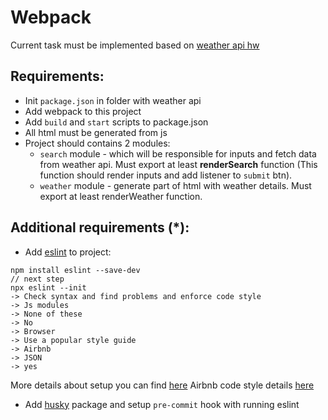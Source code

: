 # Webpack

Current task must be implemented based on [weather api hw](./weatherApi.md)

## Requirements:
* Init `package.json` in folder with weather api
* Add webpack to this project
* Add `build` and `start` scripts to package.json
* All html must be generated from js
* Project should contains 2 modules:
  * `search` module - which will be responsible for inputs and fetch data from weather api. Must export at least **renderSearch** function (This function should render inputs and add listener to `submit` btn). 
  * `weather` module - generate part of html with weather details. Must export at least renderWeather function.

## Additional requirements (*):
* Add [eslint](https://eslint.org/) to project:
```
npm install eslint --save-dev
// next step
npx eslint --init
-> Check syntax and find problems and enforce code style
-> Js modules
-> None of these
-> No
-> Browser
-> Use a popular style guide
-> Airbnb
-> JSON
-> yes
```
More details about setup you can find [here](https://eslint.org/docs/user-guide/getting-started)
Airbnb code style details [here](https://github.com/airbnb/javascript)

* Add [husky](https://www.npmjs.com/package/husky) package and setup `pre-commit` hook with running eslint